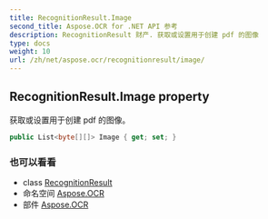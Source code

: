 ```yaml
---
title: RecognitionResult.Image
second_title: Aspose.OCR for .NET API 参考
description: RecognitionResult 财产. 获取或设置用于创建 pdf 的图像
type: docs
weight: 10
url: /zh/net/aspose.ocr/recognitionresult/image/
---
```

## RecognitionResult.Image property

获取或设置用于创建 pdf 的图像。

```csharp
public List<byte[][]> Image { get; set; }
```

### 也可以看看

* class [RecognitionResult](../)
* 命名空间 [Aspose.OCR](../../recognitionresult/)
* 部件 [Aspose.OCR](../../../)


